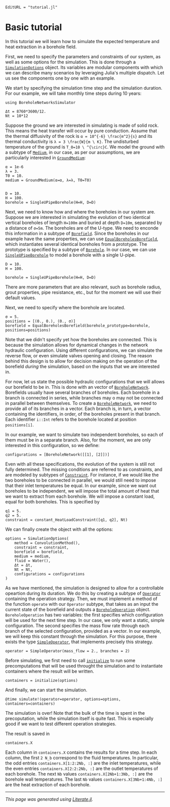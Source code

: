 ```@meta
EditURL = "tutorial.jl"
```

# Basic tutorial
In this tutorial we will learn how to simulate the expected temperature and heat extraction in a borehole
field.

First, we need to specify the parameters and constraints of our system, as well as some options for the simulation.
This is done through a [`SimulationOptions`](@ref) object. Its variables are modular components
with which we can describe many scenarios by leveraging Julia's multiple dispatch.
Let us see the components one by one with an example.

We start by specifying the simulation time step and the simulation duration. For our example,
we will take monthly time steps during 10 years:

````@example tutorial
using BoreholeNetworksSimulator

Δt = 8760*3600/12.
Nt = 10*12
````

Suppose the ground we are interested in simulating is made of solid rock. This means the heat
transfer will occur by pure conduction. Assume that the thermal diffusivity of the rock is ``α = 10^{-6} \frac{m^2}{s}``
and its thermal conductivity is ``λ = 3 \frac{W}{m \ K}``.
The undisturbed temperature of the ground is ``T_0=10 \ ^{\circ}C``.
We model the ground with a subtype of [`Medium`](@ref), in
our case, as per our assumptions, we are particularly interested in [`GroundMedium`](@ref):

````@example tutorial
α = 1e-6
λ = 3.
T0 = 10.
medium = GroundMedium(α=α, λ=λ, T0=T0)


D = 10.
H = 100.
borehole = SingleUPipeBorehole(H=H, D=D)
````

Next, we need to know how and where the boreholes in our system are. Suppose we are interested
in simulating the evolution of two identical vertical boreholes of length ``H=100m`` and
buried at depth ``D=10m``, separated by a distance of ``σ=5m``. The boreholes are of the U-type.
We need to enconde this information
in a subtype of [`Borefield`](@ref). Since the boreholes in our example have the same properties,
we can use [`EqualBoreholesBorefield`](@ref), which instantiates several identical boreholes
from a prototype. The prototype is specified by a subtype of [`Borehole`](@ref).
In our case, we can use [`SingleUPipeBorehole`](@ref) to model a borehole with a single U-pipe.

````@example tutorial
D = 10.
H = 100.

borehole = SingleUPipeBorehole(H=H, D=D)
````

There are more parameters that are also relevant, such as borehole radius, grout properties,
pipe resistance, etc., but for the moment we will use their default values.

Next, we need to specify where the borehole are located.

````@example tutorial
σ = 5.
positions = [(0., 0.), (0., σ)]
borefield = EqualBoreholesBorefield(borehole_prototype=borehole, positions=positions)
````

Note that we didn't specify yet how the boreholes are connected. This is because the simulation
allows for dynamical changes in the network hydraulic configuration. Using different configurations,
we can simulate the reverse flow, or even simulate valves opening and closing.
The reason behind this design is to allow for decision making on the operation of the borefield
_during_ the simulation, based on the inputs that we are interested in.

For now, let us state the possible hydraulic configurations that we will allows our borefield to be in.
This is done with an vector of [`BoreholeNetwork`](@ref). Borefields usually have several branches
of boreholes. Each borehole in a branch is connected in series, while branches may o may not be connected
in parallel between themselves. To create a [`BoreholeNetwork`](@ref), we need to provide
all of its branches in a vector. Each branch is, in turn, a vector containing the identifiers, in order,
of the boreholes present in that branch. Each identifier `i::Int` refers to the borehole located at position
`positions[i]`.

In our example, we want to simulate two independent boreholes, so each of them must be in a separate branch.
Also, for the moment, we are only interested in this configuration, so we define:

````@example tutorial
configurations = [BoreholeNetwork([[1], [2]])]
````

Even with all these specifications, the evolution of the system is still not fully determined.
The missing conditions are referred to as constraints, and are modeled by subtypes of [`Constraint`](@ref).
For instance, if we would like the two boreholes to be connected in parallel, we would still need to
impose that their inlet temperatures be equal. In our example, since we want out boreholes to be independent,
we will impose the total amount of heat that we want to extract from each borehole. We will impose a constant
load, equal for both boreholes. This is specified by

````@example tutorial
q1 = 5.
q2 = 5.
constraint = constant_HeatLoadConstraint([q1, q2], Nt)
````

We can finally create the object with all the options:

````@example tutorial
options = SimulationOptions(
    method = ConvolutionMethod(),
    constraint = constraint,
    borefield = borefield,
    medium = medium,
    fluid = Water(),
    Δt = Δt,
    Nt = Nt,
    configurations = configurations
)
````

As we have mentioned, the simulation is designed to allow for a controllable opeartion during its duration.
We do this by creating a subtype of [`Operator`](@ref) containing the operation strategy. Then, we must
implement a method of the function `operate` with our `Operator` subtype, that takes as an input the
current state of the borefield and outputs a [`BoreholeOperation`](@ref) object.
`BoreholeOperation` has two variables: the first specifies which
configuration will be used for the next time step. In our case, we only want a static, simple configuration.
The second specifies the mass flow rate through each branch of the selected configuration, provided as
a vector. In our example, we will keep this constant through the simulation.
For this purpose, there exists the type [`SimpleOperator`](@ref), that implements precisely this strategy.

````@example tutorial
operator = SimpleOperator(mass_flow = 2., branches = 2)
````

Before simulating, we first need to call [`initialize`](@ref) to run some precomputations
that will be used throught the simulation and to instantiate containers where the result will be written.

````@example tutorial
containers = initialize(options)
````

And finally, we can start the simulation.

````@example tutorial
@time simulate!(operator=operator, options=options, containers=containers)
````

The simulation is over! Note that the bulk of the time is spent in the precoputation, while the
simulation itself is quite fast. This is especially good if we want to test different operation
strategies.

The result is saved in

````@example tutorial
containers.X
````

Each column in `containers.X` contains the results for a time step.
In each column, the first ``2 N_b`` correspond to the fluid temperatures. In particular,
the odd entries `containers.X[1:2:2Nb, :]` are the inlet temperatures, while the even entries `containers.X[2:2:2Nb, :]`
are the outlet temperatures of each borehole.
The next ``Nb`` values `containers.X[2Nb+1:3Nb, :]` are the borehole wall temperatures.
The last ``Nb`` values `containers.X[3Nb+1:4Nb, :]` are the heat extraction of each borehole.

---

*This page was generated using [Literate.jl](https://github.com/fredrikekre/Literate.jl).*

